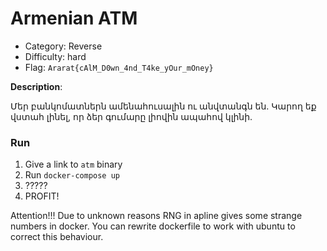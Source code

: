 # Armenian ATM

* Category: Reverse
* Difficulty: hard
* Flag: `Ararat{cAlM_D0wn_4nd_T4ke_yOur_mOney}`

**Description**:

Մեր բանկոմատներն ամենահուսալին ու անվտանգն են. Կարող եք վստահ լինել, որ ձեր գումարը լիովին ապահով կլինի.

### Run

1. Give a link to `atm` binary
2. Run `docker-compose up`
3. ?????
4. PROFIT!

Attention!!!
Due to unknown reasons RNG in apline gives some strange numbers in docker. You can rewrite dockerfile to work with ubuntu to correct this behaviour.
